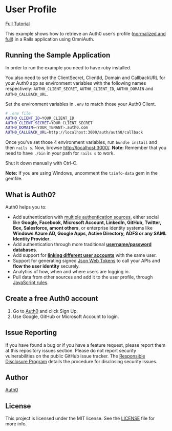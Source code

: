 # User Profile
[Full Tutorial](https://auth0.com/docs/quickstart/webapp/rails/04-user-profile)

This example shows how to retrieve an Auth0 user’s profile ([normalized and full](https://auth0.com/docs/user-profile/user-profile-details)) in a Rails application using OmniAuth.

## Running the Sample Application

In order to run the example you need to have ruby installed.

You also need to set the ClientSecret, ClientId, Domain and CallbackURL for your Auth0 app as environment variables with the following names respectively: `AUTH0_CLIENT_SECRET`, `AUTH0_CLIENT_ID`, `AUTH0_DOMAIN` and `AUTH0_CALLBACK_URL`.

Set the environment variables in `.env` to match those your Auth0 Client.

````bash
# .env file
AUTH0_CLIENT_ID=YOUR_CLIENT_ID
AUTH0_CLIENT_SECRET=YOUR_CLIENT_SECRET
AUTH0_DOMAIN=<YOUR_TENANT>.auth0.com
AUTH0_CALLBACK_URL=http://localhost:3000/auth/auth0/callback
````
Once you've set those 4 environment variables, run `bundle install` and then `rails s`. Now, browse [http://localhost:3000/](http://localhost:3000/).
__Note:__ Remember that you need to have `./bin` in your path for `rails s` to work.

Shut it down manually with Ctrl-C.

__Note:__ If you are using Windows, uncomment the `tzinfo-data` gem in the gemfile.

## What is Auth0?

Auth0 helps you to:

* Add authentication with [multiple authentication sources](https://docs.auth0.com/identityproviders), either social like **Google, Facebook, Microsoft Account, LinkedIn, GitHub, Twitter, Box, Salesforce, amont others**, or enterprise identity systems like **Windows Azure AD, Google Apps, Active Directory, ADFS or any SAML Identity Provider**.
* Add authentication through more traditional **[username/password databases](https://docs.auth0.com/mysql-connection-tutorial)**.
* Add support for **[linking different user accounts](https://docs.auth0.com/link-accounts)** with the same user.
* Support for generating signed [Json Web Tokens](https://docs.auth0.com/jwt) to call your APIs and **flow the user identity** securely.
* Analytics of how, when and where users are logging in.
* Pull data from other sources and add it to the user profile, through [JavaScript rules](https://docs.auth0.com/rules).

## Create a free Auth0 account

1. Go to [Auth0](https://auth0.com/signup) and click Sign Up.
2. Use Google, GitHub or Microsoft Account to login.

## Issue Reporting

If you have found a bug or if you have a feature request, please report them at this repository issues section. Please do not report security vulnerabilities on the public GitHub issue tracker. The [Responsible Disclosure Program](https://auth0.com/whitehat) details the procedure for disclosing security issues.

## Author

[Auth0](auth0.com)

## License

This project is licensed under the MIT license. See the [LICENSE](LICENSE.txt) file for more info.
